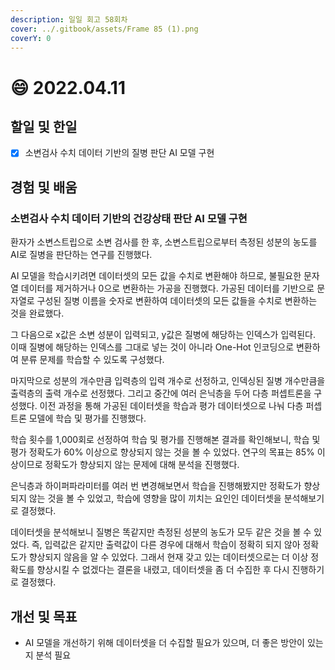 ```yaml
---
description: 일일 회고 58회차
cover: ../.gitbook/assets/Frame 85 (1).png
coverY: 0
---
```


# 😄 2022.04.11

## 할일 및 한일

* [x] 소변검사 수치 데이터 기반의 질병 판단 AI 모델 구현

## 경험 및 배움

### 소변검사 수치 데이터 기반의 건강상태 판단 AI 모델 구현

환자가 소변스트립으로 소변 검사를 한 후, 소변스트립으로부터 측정된 성분의 농도를 AI로 질병을 판단하는 연구를 진행했다.



AI 모델을 학습시키려면 데이터셋의 모든 값을 수치로 변환해야 하므로, 불필요한 문자열 데이터를 제거하거나 0으로 변환하는 가공을 진행했다. 가공된 데이터를 기반으로 문자열로 구성된 질병 이름을 숫자로 변환하여 데이터셋의 모든 값들을 수치로 변환하는 것을 완료했다.



그 다음으로 x값은 소변 성분이 입력되고, y값은 질병에 해당하는 인덱스가 입력된다. 이때 질병에 해당하는 인덱스를 그대로 넣는 것이 아니라 One-Hot 인코딩으로 변환하여 분류 문제를 학습할 수 있도록 구성했다.



마지막으로 성분의 개수만큼 입력층의 입력 개수로 선정하고, 인덱싱된 질병 개수만큼을 출력층의 출력 개수로 선정했다. 그리고 중간에 여러 은닉층을 두어 다층 퍼셉트론을 구성했다. 이전 과정을 통해 가공된 데이터셋을 학습과 평가 데이터셋으로 나눠 다층 퍼셉트론 모델에 학습 및 평가를 진행했다.



학습 횟수를 1,000회로 선정하여 학습 및 평가를 진행해본 결과를 확인해보니, 학습 및 평가 정확도가 60% 이상으로 향상되지 않는 것을 볼 수 있었다. 연구의 목표는 85% 이상이므로 정확도가 향상되지 않는 문제에 대해 분석을 진행했다.



은닉층과 하이퍼파라미터를 여러 번 변경해보면서 학습을 진행해봤지만 정확도가 향상되지 않는 것을 볼 수 있었고, 학습에 영향을 많이 끼치는 요인인 데이터셋을 분석해보기로 결정했다.



데이터셋을 분석해보니 질병은 똑같지만 측정된 성분의 농도가 모두 같은 것을 볼 수 있었다. 즉, 입력값은 같지만 출력값이 다른 경우에 대해서 학습이 정확히 되지 않아 정확도가 향상되지 않음을 알 수 있었다. 그래서 현재 갖고 있는 데이터셋으로는 더 이상 정확도를 향상시킬 수 없겠다는 결론을 내렸고, 데이터셋을 좀 더 수집한 후 다시 진행하기로 결정했다.

## 개선 및 목표

* AI 모델을 개선하기 위해 데이터셋을 더 수집할 필요가 있으며, 더 좋은 방안이 있는지 분석 필요

